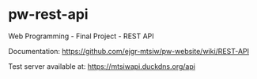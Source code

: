 # pw-rest-api
Web Programming - Final Project - REST API

Documentation: https://github.com/ejgr-mtsiw/pw-website/wiki/REST-API

Test server available at: https://mtsiwapi.duckdns.org/api
